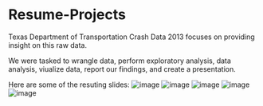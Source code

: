# Resume-Projects

Texas Department of Transportation Crash Data 2013
focuses on providing insight on this raw data.

We were tasked to wrangle data, perform exploratory analysis, data analysis, viualize data, report our findings, and create a presentation.

Here are some of the resuting slides:
![image](https://user-images.githubusercontent.com/98626091/209404067-3144021e-6e28-48ad-b01d-994c34d4c37f.png)
![image](https://user-images.githubusercontent.com/98626091/209404128-5e20f804-1f56-4b11-b39f-1b375d7d5c60.png)
![image](https://user-images.githubusercontent.com/98626091/209404270-8ed59f02-8a08-45cb-b330-6eb9df1d1a0f.png)
![image](https://user-images.githubusercontent.com/98626091/209404279-2ab93428-041c-497f-8863-53d79e2c9ead.png)
![image](https://user-images.githubusercontent.com/98626091/209404290-6df3955a-1ab9-4b39-ba6a-95a47925432a.png)
